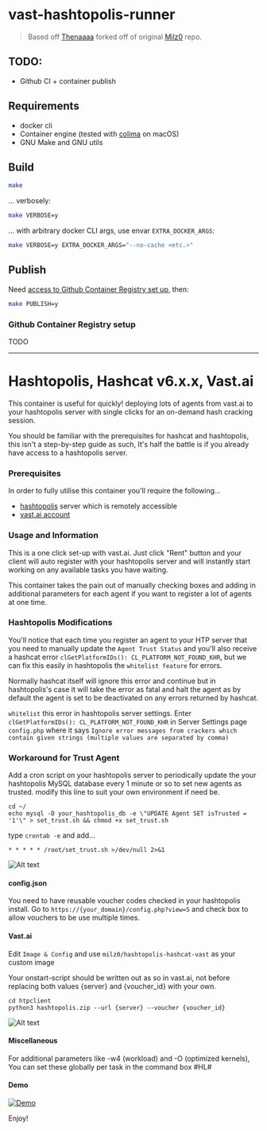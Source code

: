 # vast-hashtopolis-runner

> Based off [Thenaaaa](https://github.com/Tjenaaaa/hashtopolis-hashcat-vast/tree/main) forked off
> of original [Milz0](https://github.com/Milz0/hashtopolis-hashcat-vast) repo.

## TODO:

* Github CI + container publish

## Requirements

* docker cli
* Container engine (tested with [colima](https://github.com/abiosoft/colima) on macOS)
* GNU Make and GNU utils


## Build

```bash
make
```

... verbosely:

```bash
make VERBOSE=y
```

... with arbitrary docker CLI args, use envar `EXTRA_DOCKER_ARGS`:

```bash
make VERBOSE=y EXTRA_DOCKER_ARGS="--no-cache <etc.>"
```

## Publish

Need [access to Github Container Registry set up](#github-container-registry-setup), then:

```bash
make PUBLISH=y
```

### Github Container Registry setup

TODO

---

# Hashtopolis, Hashcat v6.x.x, Vast.ai

This container is useful for quickly! deploying lots of agents from vast.ai to
your hashtopolis server with single clicks for an on-demand hash cracking
session.

You should be familiar with the prerequisites for hashcat and hashtopolis, this
isn't a step-by-step guide as such, It's half the battle is if you already have
access to a hashtopolis server.

### Prerequisites

In order to fully utilise this container you'll require the following...

- [hashtopolis](https://github.com/s3inlc/hashtopolis/) server which is remotely
  accessible
- [vast.ai account](https://vast.ai/)

### Usage and Information

This is a one click set-up with vast.ai. Just click "Rent" button and your
client will auto register with your hashtopolis server and will instantly start
working on any available tasks you have waiting.

This container takes the pain out of manually checking boxes and adding in
additional parameters for each agent if you want to register a lot of agents at
one time.

### Hashtopolis Modifications

You'll notice that each time you register an agent to your HTP server that you
need to manually update the `Agent Trust Status` and you'll also receive a
hashcat error `clGetPlatformIDs(): CL_PLATFORM_NOT_FOUND_KHR`, but we can fix
this easily in hashtopolis the `whitelist feature` for errors.

Normally hashcat itself will ignore this error and continue but in hashtopolis's
case it will take the error as fatal and halt the agent as by default the agent
is set to be deactivated on any errors returned by hashcat.

`whitelist` this error in hashtopolis server settings. Enter
`clGetPlatformIDs(): CL_PLATFORM_NOT_FOUND_KHR` in Server Settings page
`config.php` where it says
`Ignore error messages from crackers which contain given strings (multiple values are separated by comma)`

### Workaround for Trust Agent

Add a cron script on your hashtopolis server to periodically update the your
hashtopolis MySQL database every 1 minute or so to set new agents as trusted.
modify this line to suit your own environment if need be.

```
cd ~/
echo mysql -D your_hashtopolis_db -e \"UPDATE Agent SET isTrusted = '1'\" > set_trust.sh && chmod +x set_trust.sh
```

type `crontab -e` and add...

`* * * * * /root/set_trust.sh >/dev/null 2>&1`

![Alt text](https://i.ibb.co/n7VSmP8/cron1.png)

#### config.json

You need to have reusable voucher codes checked in your hashtopolis install. Go
to `https://{your_domain}/config.php?view=5` and check box to allow vouchers to
be use multiple times.

#### Vast.ai

Edit `Image & Config` and use `milz0/hashtopolis-hashcat-vast` as your custom
image

Your onstart-script should be written out as so in vast.ai, not before replacing
both values {server} and {voucher_id} with your own.

```
cd htpclient
python3 hashtopolis.zip --url {server} --voucher {voucher_id}
```

![Alt text](https://i.ibb.co/hYZ6Mqh/vast.png)

#### Miscellaneous

For additional parameters like -w4 (workload) and -O (optimized kernels), You
can set these globally per task in the command box #HL#

#### Demo

[![Demo](https://img.youtube.com/vi/A1QrUVy7UZ0/0.jpg)](https://www.youtube.com/watch?v=A1QrUVy7UZ0 "Demo")

Enjoy!
